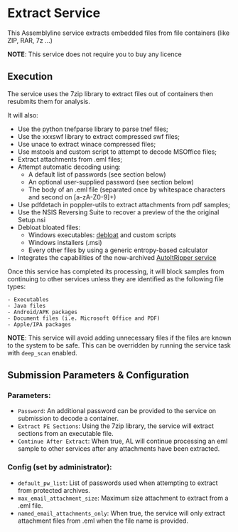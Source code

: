 # Extract Service

This Assemblyline service extracts embedded files from file containers (like ZIP, RAR, 7z ...)

**NOTE**: This service does not require you to buy any licence

## Execution

The service uses the 7zip library to extract files out of containers then resubmits them for analysis.

It will also:

- Use the python tnefparse library to parse tnef files;
- Use the xxxswf library to extract compressed swf files;
- Use unace to extract winace compressed files;
- Use mstools and custom script to attempt to decode MSOffice files;
- Extract attachments from .eml files;
- Attempt automatic decoding using:
    - A default list of passwords (see section below)
    - An optional user-supplied password (see section below)
    - The body of an .eml file (separated once by whitespace characters and second on [a-zA-Z0-9]+)
- Use pdfdetach in poppler-utils to extract attachments from pdf samples;
- Use the NSIS Reversing Suite to recover a preview of the the original Setup.nsi
- Debloat bloated files:
    - Windows executables: [debloat](https://github.com/Squiblydoo/debloat) and custom scripts
    - Windows installers (.msi)
    - Every other files by using a generic entropy-based calculator
- Integrates the capabilities of the now-archived [AutoItRipper service](https://github.com/CybercentreCanada/assemblyline-service-autoit-ripper)

Once this service has completed its processing, it will block samples from continuing to other services unless they are
identified as the following file types:

    - Executables
    - Java files
    - Android/APK packages
    - Document files (i.e. Microsoft Office and PDF)
    - Apple/IPA packages

**NOTE**: This service will avoid adding unnecessary files if the files are known to the system to be safe. This can be
overridden by running the service task with `deep_scan` enabled.

## Submission Parameters & Configuration

### Parameters:

- `Password`: An additional password can be provided to the service on submission to decode a container.
- `Extract PE Sections`: Using the 7zip library, the service will extract sections from an executable file.
- `Continue After Extract`: When true, AL will continue processing an eml sample to other services after any attachments
have been extracted.

### Config (set by administrator):

- `default_pw_list`: List of passwords used when attempting to extract from protected archives.
- `max_email_attachment_size`:	Maximum size attachment to extract from a .eml file.
- `named_email_attachments_only`: When true, the service will only extract attachment files from .eml when the file name is provided.
